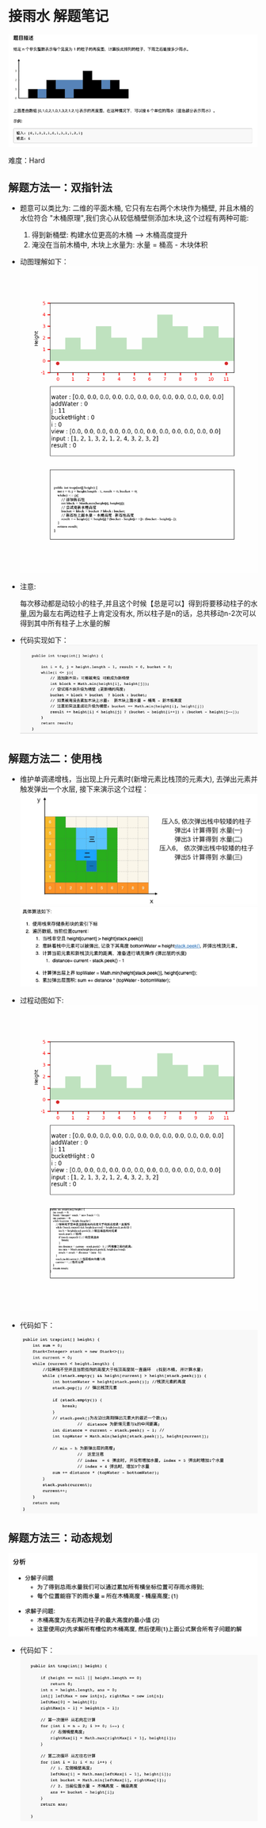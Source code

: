 # 接雨水 解题笔记

![节点](./pic/题目.png)

难度：Hard

## 解题方法一：双指针法

* 题意可以类比为: 
    二维的平面木桶, 它只有左右两个木块作为桶壁, 并且木桶的水位符合 "木桶原理",我们贪心从较低桶壁侧添加木块,这个过程有两种可能:
    1. 得到新桶壁:
        构建水位更高的木桶 --> 木桶高度提升
    2. 淹没在当前木桶中, 木块上水量为:
            水量 = 桶高 - 木块体积

* 动图理解如下：
![节点](./pic/双指针动图.gif)

* 注意:

    每次移动都是动较小的柱子,并且这个时候【总是可以】得到将要移动柱子的水量,因为最左右两边柱子上肯定没有水, 所以柱子是n的话，总共移动n-2次可以得到其中所有柱子上水量的解

* 代码实现如下：
![节点](./pic/双指针code.png)

## 解题方法二：使用栈

* 维护单调递增栈，当出现上升元素时(新增元素比栈顶的元素大), 去弹出元素并触发弹出一个水层, 接下来演示这个过程：
![节点](./pic/栈图1.jpg)
![节点](./pic/栈具体解法图.png)

* 过程动图如下:
![节点](./pic/栈动图.gif)

* 代码如下：
![节点](./pic/栈code.png)

## 解题方法三：动态规划

![节点](./pic/动态规划.png)

* 代码如下：
![节点](./pic/动态规划code.png)
